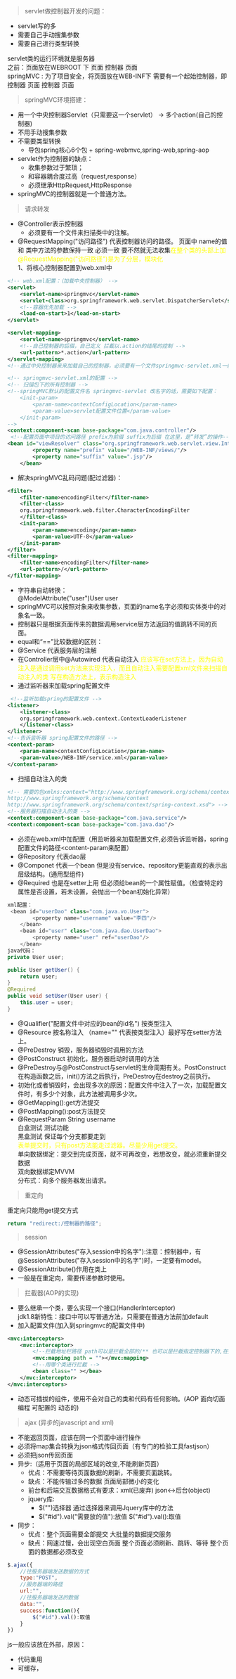 > servlet做控制器开发的问题：  
+ servlet写的多
+ 需要自己手动搜集参数
+ 需要自己进行类型转换    

servlet类的运行环境就是服务器  
之前：页面放在WEBROOT 下 页面 控制器 页面  
springMVC : 为了项目安全，将页面放在WEB-INF下 需要有一个起始控制器，即控制器 页面 控制器 页面
> springMVC环境搭建：  
+ 用一个中央控制器Servlet（只需要这一个servlet） -> 多个action(自己的控制器)  
+ 不用手动搜集参数  
+ 不需要类型转换
    + 导包spring核心6个包 + spring-webmvc,spring-web,spring-aop  
+ servlet作为控制器的缺点：
    + 收集参数过于繁琐；
    + 和容器耦合度过高（request,response）
    + 必须继承HttpRequest,HttpResponse
+ springMVC的控制器就是一个普通方法。
> 请求转发  
  + @Controller表示控制器   
    + 必须要有一个文件来扫描类中的注解。
  + @RequestMapping("访问路径") 代表控制器访问的路径。  页面中 name的值和 类中方法的参数保持一致 必须一致 要不然就无法收集<font color="yellow">在整个类的头部上加@RequestMapping("访问路径")是为了分层，模块化</font>   
1、将核心控制器配置到web.xml中
```xml
<!-- web.xml配置：（加载中央控制器） -->
<servlet>
    <servlet-name>springmvc</servlet-name>
    <servlet-class>org.springframework.web.servlet.DispatcherServlet</servlet-class>
    <!--容器优先加载 -->
    <load-on-start>1</load-on-start>
</servlet>

<servlet-mapping>
    <servlet-name>springmvc</servlet-name>
    <!--自己控制器的后缀，自己定义 拦截以.action的结尾的控制 -->
    <url-pattern>*.action</url-pattern>
</servlet-mapping>
<!--通过中央控制器来来加载自己的控制器，必须要有一个文件springmvc-servlet.xml一般与servlet名字相同 -->  
``` 
```xml
<!-- springmvc-servlet.xml的配置 -->
<!-- 扫描包下的所有控制器 -->
<!--springMVC默认的配置文件名 springmvc-servlet 改名字的话，需要如下配置：
    <init-param>
        <param-name>contextConfigLocation</param-name>
        <param-value>servlet配置文件位置</param-value>
    </init-param>
-->
<context:component-scan base-package="com.java.controller"/>
 <!--配置页面中项目的访问路径 prefix为前缀 suffix为后缀 在这里，是“转发”的操作-->
<bean id="viewResolver" class="org.springframework.web.servlet.view.InternalResourceViewResolver">
        <property name="prefix" value="/WEB-INF/views/"/>
        <property name="suffix" value=".jsp"/>
    </bean>
```
+ 解决springMVC乱码问题(配过滤器)：  
```xml
<filter>
    <filter-name>encodingFilter</filter-name>
    <filter-class>
    org.springframework.web.filter.CharacterEncodingFilter
    </filter-class>
    <init-param>
        <param-name>encoding</param-name>
        <param-value>UTF-8</param-value>
    </init-param>
</filter>
<filter-mapping>
    <filter-name>encodingFilter</filter-name>
    <url-pattern>/</url-pattern>
</filter-mapping>
```  
+ 字符串自动转换：  
@ModelAttribute("user")User user
+ springMVC可以按照对象来收集参数，页面的name名字必须和实体类中的对象名一致。
+ 控制器只是根据页面传来的数据调用service层方法返回的值跳转不同的页面。  
+ equal和“==”比较数据的区别：
+ @Service 代表服务层的注解 
+ 在Controller层中@Autowired  代表自动注入 <font color="yellow">应该写在set方法上，因为自动注入是通过调用set方法来实现注入，而且自动注入需要配置xml文件来扫描自动注入的类  写在构造方法上，表示构造注入</font> 
+ 通过监听器来加载spring配置文件
```xml
 <!--监听加载spring的配置文件 -->
<listener>
    <listener-class>
    org.springframework.web.context.ContextLoaderListener
    </listener-class>
</listener>
<!--告诉监听器 spring配置文件的路径 -->
<context-param>
    <param-name>contextConfigLocation</param-name>
    <param-value>/WEB-INF/service.xml</param-value>
</context-param>
```
+ 扫描自动注入的类
```xml
<!-- 需要的包xmlns:context="http://www.springframework.org/schema/context"
http://www.springframework.org/schema/context
http://www.springframework.org/schema/context/spring-context.xsd"> -->
<!--服务器扫描自动注入的类 -->
<context:component-scan base-package="com.java.service"/>
<context:component-scan base-package="com.java.dao"/>
```
+ 必须在web.xml中加配置（用监听器来加载配置文件,必须告诉监听器，spring配置文件的路径<content-param来配置）
+ @Repository 代表dao层
+ @Componet 代表一个bean 但是没有service、repository更能直观的表示出层级结构。(通用型组件)
+ @Required 也是在setter上用 但必须给bean的一个属性赋值。（检查特定的属性是否设置，若未设置，会抛出一个bean初始化异常）
```java
xml配置：
 <bean id="userDao" class="com.java.vo.User">
        <property name="username" value="李四"/>
    </bean>
    <bean id="user" class="com.java.dao.UserDao">
        <property name="user" ref="userDao"/>
    </bean>
java代码：
private User user;

public User getUser() {
    return user;
}
@Required
public void setUser(User user) {
    this.user = user;
}
```
+ @Qualifier("配置文件中对应的bean的id名") 按类型注入
+ @Resource 按名称注入  （name="" 代表按类型注入）最好写在setter方法上。  
+ @PreDestroy  销毁，服务器销毁时调用的方法 
+ @PostConstruct 初始化，服务器启动时调用的方法 
+ @PreDestroy与@PostConstruct与servlet的生命周期有关。PostConstruct在构造函数之后，init()方法之后执行，PreDestroy在destroy之前执行。
+ 初始化或者销毁时，会出现多次的原因：配置文件中注入了一次，加载配置文件时，有多少个对象，此方法被调用多少次。 
+ @GetMapping():get方法提交
+ @PostMapping():post方法提交  
+ @RequestParam String username   
 白盒测试 测试功能  
 黑盒测试 保证每个分支都要走到   
 <font color="yellow">表单提交时，只有post方法能走过滤器。尽量少用get提交。</font>  
 单向数据绑定：提交到完成页面，就不可再改变，若想改变，就必须重新提交数据  
 双向数据绑定MVVM  
 分布式：向多个服务器发出请求。
> 重定向    

重定向只能用get提交方式
```java
return "redirect:/控制器的路径";
```
> session  
+ @SessionAttributes("存入session中的名字"):注意：控制器中，有@SessionAttributes("存入session中的名字")时，一定要有model。
+ @SessionAttribute()作用在类上  
+ 一般是在重定向，需要传递参数时使用。
> 拦截器(AOP的实现)  
+ 要么继承一个类，要么实现一个接口(HandlerInterceptor)  
    jdk1.8新特性：接口中可以写普通方法，只需要在普通方法前加default
+ 加入配置文件(加入到springmvc的配置文件中)
```xml
<mvc:interceptors>
    <mvc:interceptor>
        <!--拦截地址栏路径 path可以是拦截全部的/** 也可以是拦截指定控制器下的,在指定控制器的类名上加@RequestMapping("")表示本类的访问路径，一般在类名上加此注解，是为了区分同一包下、不同类的相同访问路径名-->
        <mvc:mapping path = ""></mvc:mapping>
        <!--用哪个类进行拦截 -->
        <bean class="" ></bea>
    </mvc:interceptor>
</mvc:interceptors>
```
+ 动态可插拔的组件，使用不会对自己的类和代码有任何影响。(AOP 面向切面编程 可配置的 动态的) 
> ajax (异步的javascript and xml)  
+ 不能返回页面，应该在同一个页面中进行操作
+ 必须将map集合转换为json格式传回页面（有专门的检验工具fastjson）
+ 必须把json传回页面
+ 异步:（适用于页面的局部区域的改变,不能刷新页面）
    + 优点：不需要等待页面数据的刷新，不需要页面跳转。
    + 缺点：不能传输过多的数据 页面局部微小的变化
    + 前台和后端交互数据格式有要求：xml(已废弃) json<->后台(object)  
    +  jquery库:
        + $("")选择器 通过选择器来调用Jquery库中的方法  
        + $("#id").val("需要放的值"):放值 $("#id").val():取值  
+ 同步：
    + 优点：整个页面需要全部提交 大批量的数据提交服务
    + 缺点：网速过慢，会出现空白页面  整个页面必须刷新、跳转、等待 整个页面的数据都必须改变
```js
$.ajax({
    //往服务器端发送数据的方式
    type:"POST",
    //服务器端的路径
    url:"",
    //往服务器端发送的数据
    data:"",
    success:function(){
        $("#id").val():取值
    }
})
```
js一般应该放在外部，原因：
+ 代码重用
+ 可缓存，




  

